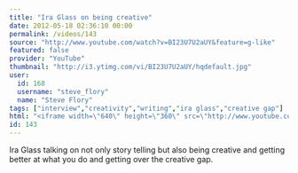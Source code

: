 ```yaml
---
title: "Ira Glass on being creative"
date: 2012-05-18 02:36:10 00:00
permalink: /videos/143
source: "http://www.youtube.com/watch?v=BI23U7U2aUY&feature=g-like"
featured: false
provider: "YouTube"
thumbnail: "http://i3.ytimg.com/vi/BI23U7U2aUY/hqdefault.jpg"
user:
  id: 168
  username: "steve_flory"
  name: "Steve Flory"
tags: ["interview","creativity","writing","ira glass","creative gap"]
html: "<iframe width=\"640\" height=\"360\" src=\"http://www.youtube.com/embed/BI23U7U2aUY?wmode=transparent&fs=1&feature=oembed\" frameborder=\"0\" allowfullscreen></iframe>"
id: 143
---
```


Ira Glass talking on not only story telling but also being creative and getting better at what you do and getting over the creative gap.